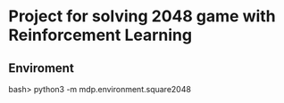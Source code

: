 # Project for solving 2048 game with Reinforcement Learning

## Enviroment
bash> python3 -m mdp.environment.square2048
